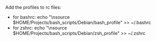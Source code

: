 Add the profiles to rc files:
* for bashrc: echo "\nsource $HOME/Projects/bash_scripts/Debian/bash_profile" >> ~/.bashrc
* for zshrc: echo "\nsource $HOME/Projects/bash_scripts/Debian/zsh_profile" >> ~/.zshrc

